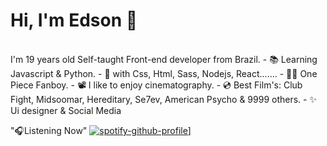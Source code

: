 Hi, I'm Edson :wave:
==============
<br />
I'm 19 years old Self-taught Front-end developer from Brazil.
- 📚 Learning Javascript & Python.
- 🎯 with Css, Html, Sass, Nodejs, React.......
- 🏴‍☠️ One Piece Fanboy.
- 📽 I like to enjoy cinematography.
- 💿 Best Film's: Club Fight, Midsoomar, Hereditary, Se7ev, American Psycho & 9999 others.
- ✨ Ui designer & Social Media
<br />

"🎧Listening Now"
[![spotify-github-profile](https://spotify-github-profile.vercel.app/api/view?uid=vjgcapwajna68y8r09jxrsce8&cover_image=true&theme=default&bar_color=c11515&bar_color_cover=false)](https://github.com/kittinan/spotify-github-profile)]
